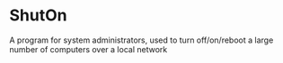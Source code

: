 # ShutOn
A program for system administrators, used to turn off/on/reboot a large number of computers over a local network
